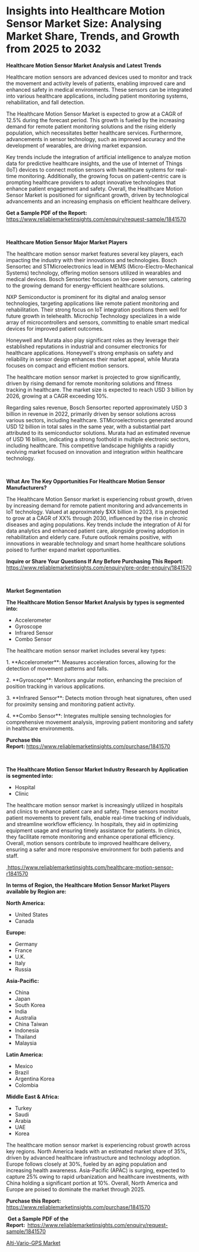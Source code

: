 <p><h1>Insights into Healthcare Motion Sensor Market Size: Analysing Market Share, Trends, and Growth from 2025 to 2032</h1></p><p><strong>Healthcare Motion Sensor Market Analysis and Latest Trends</strong></p>
<p><p>Healthcare motion sensors are advanced devices used to monitor and track the movement and activity levels of patients, enabling improved care and enhanced safety in medical environments. These sensors can be integrated into various healthcare applications, including patient monitoring systems, rehabilitation, and fall detection.</p><p>The Healthcare Motion Sensor Market is expected to grow at a CAGR of 12.5% during the forecast period. This growth is fueled by the increasing demand for remote patient monitoring solutions and the rising elderly population, which necessitates better healthcare services. Furthermore, advancements in sensor technology, such as improved accuracy and the development of wearables, are driving market expansion. </p><p>Key trends include the integration of artificial intelligence to analyze motion data for predictive healthcare insights, and the use of Internet of Things (IoT) devices to connect motion sensors with healthcare systems for real-time monitoring. Additionally, the growing focus on patient-centric care is prompting healthcare providers to adopt innovative technologies that enhance patient engagement and safety. Overall, the Healthcare Motion Sensor Market is positioned for significant growth, driven by technological advancements and an increasing emphasis on efficient healthcare delivery.</p></p>
<p><strong>Get a Sample PDF of the Report:&nbsp;</strong> <a href="https://www.reliablemarketinsights.com/enquiry/request-sample/1841570?utm_campaign=3558&utm_medium=2&utm_source=Github&utm_content=ia&utm_term=06042025&utm_id=healthcare-motion-sensor">https://www.reliablemarketinsights.com/enquiry/request-sample/1841570</a></p>
<p>&nbsp;</p>
<p><strong>Healthcare Motion Sensor Major Market Players</strong></p>
<p><p>The healthcare motion sensor market features several key players, each impacting the industry with their innovations and technologies. Bosch Sensortec and STMicroelectronics lead in MEMS (Micro-Electro-Mechanical Systems) technology, offering motion sensors utilized in wearables and medical devices. Bosch Sensortec focuses on low-power sensors, catering to the growing demand for energy-efficient healthcare solutions.</p><p>NXP Semiconductor is prominent for its digital and analog sensor technologies, targeting applications like remote patient monitoring and rehabilitation. Their strong focus on IoT integration positions them well for future growth in telehealth. Microchip Technology specializes in a wide array of microcontrollers and sensors, committing to enable smart medical devices for improved patient outcomes.</p><p>Honeywell and Murata also play significant roles as they leverage their established reputations in industrial and consumer electronics for healthcare applications. Honeywell's strong emphasis on safety and reliability in sensor design enhances their market appeal, while Murata focuses on compact and efficient motion sensors.</p><p>The healthcare motion sensor market is projected to grow significantly, driven by rising demand for remote monitoring solutions and fitness tracking in healthcare. The market size is expected to reach USD 3 billion by 2026, growing at a CAGR exceeding 10%.</p><p>Regarding sales revenue, Bosch Sensortec reported approximately USD 3 billion in revenue in 2022, primarily driven by sensor solutions across various sectors, including healthcare. STMicroelectronics generated around USD 12 billion in total sales in the same year, with a substantial part attributed to its semiconductor solutions. Murata had an estimated revenue of USD 16 billion, indicating a strong foothold in multiple electronic sectors, including healthcare. This competitive landscape highlights a rapidly evolving market focused on innovation and integration within healthcare technology.</p></p>
<p>&nbsp;</p>
<p><strong>What Are The Key Opportunities For Healthcare Motion Sensor Manufacturers?</strong></p>
<p><p>The Healthcare Motion Sensor market is experiencing robust growth, driven by increasing demand for remote patient monitoring and advancements in IoT technology. Valued at approximately $XX billion in 2023, it is projected to grow at a CAGR of XX% through 2030, influenced by the rise in chronic diseases and aging populations. Key trends include the integration of AI for data analytics and enhanced patient care, alongside growing adoption in rehabilitation and elderly care. Future outlook remains positive, with innovations in wearable technology and smart home healthcare solutions poised to further expand market opportunities.</p></p>
<p><strong>Inquire or Share Your Questions If Any Before Purchasing This Report:</strong> <a href="https://www.reliablemarketinsights.com/enquiry/pre-order-enquiry/1841570?utm_campaign=3558&utm_medium=2&utm_source=Github&utm_content=ia&utm_term=06042025&utm_id=healthcare-motion-sensor">https://www.reliablemarketinsights.com/enquiry/pre-order-enquiry/1841570</a></p>
<p>&nbsp;</p>
<p><strong>Market Segmentation</strong></p>
<p><strong>The Healthcare Motion Sensor Market Analysis by types is segmented into:</strong></p>
<p><ul><li>Accelerometer</li><li>Gyroscope</li><li>Infrared Sensor</li><li>Combo Sensor</li></ul></p>
<p><p>The healthcare motion sensor market includes several key types: </p><p>1. **Accelerometer**: Measures acceleration forces, allowing for the detection of movement patterns and falls. </p><p>2. **Gyroscope**: Monitors angular motion, enhancing the precision of position tracking in various applications. </p><p>3. **Infrared Sensor**: Detects motion through heat signatures, often used for proximity sensing and monitoring patient activity. </p><p>4. **Combo Sensor**: Integrates multiple sensing technologies for comprehensive movement analysis, improving patient monitoring and safety in healthcare environments.</p></p>
<p><strong>Purchase this Report:&nbsp;</strong><a href="https://www.reliablemarketinsights.com/purchase/1841570?utm_campaign=3558&utm_medium=2&utm_source=Github&utm_content=ia&utm_term=06042025&utm_id=healthcare-motion-sensor">https://www.reliablemarketinsights.com/purchase/1841570</a></p>
<p>&nbsp;</p>
<p><strong>The Healthcare Motion Sensor Market Industry Research by Application is segmented into:</strong></p>
<p><ul><li>Hospital</li><li>Clinic</li></ul></p>
<p><p>The healthcare motion sensor market is increasingly utilized in hospitals and clinics to enhance patient care and safety. These sensors monitor patient movements to prevent falls, enable real-time tracking of individuals, and streamline workflow efficiency. In hospitals, they aid in optimizing equipment usage and ensuring timely assistance for patients. In clinics, they facilitate remote monitoring and enhance operational efficiency. Overall, motion sensors contribute to improved healthcare delivery, ensuring a safer and more responsive environment for both patients and staff.</p></p>
<p><a href="https://www.reliablemarketinsights.com/healthcare-motion-sensor-r1841570?utm_campaign=3558&utm_medium=2&utm_source=Github&utm_content=ia&utm_term=06042025&utm_id=healthcare-motion-sensor">&nbsp;https://www.reliablemarketinsights.com/healthcare-motion-sensor-r1841570</a></p>
<p><strong>In terms of Region, the Healthcare Motion Sensor Market Players available by Region are:</strong></p>
<p>
    <p> <strong> North America: </strong>
        <ul>
            <li>United States</li>
            <li>Canada</li>
        </ul>
        </p> 
    <p> <strong> Europe: </strong>
        <ul>
            <li>Germany</li>
            <li>France</li>
            <li>U.K.</li>
            <li>Italy</li>
            <li>Russia</li>
        </ul>
        </p> 
    <p> <strong> Asia-Pacific: </strong>
        <ul>
            <li>China</li>
            <li>Japan</li>
            <li>South Korea</li>
            <li>India</li>
            <li>Australia</li>
            <li>China Taiwan</li>
            <li>Indonesia</li>
            <li>Thailand</li>
            <li>Malaysia</li>
        </ul>
        </p> 
    <p> <strong> Latin America: </strong>
        <ul>
            <li>Mexico</li>
            <li>Brazil</li>
            <li>Argentina Korea</li>
            <li>Colombia</li>
        </ul>
        </p> 
    <p> <strong> Middle East & Africa: </strong>
        <ul>
            <li>Turkey</li>
            <li>Saudi</li>
            <li>Arabia</li>
            <li>UAE</li>
            <li>Korea</li>
        </ul>
    </p>
    </p>
<p><p>The healthcare motion sensor market is experiencing robust growth across key regions. North America leads with an estimated market share of 35%, driven by advanced healthcare infrastructure and technology adoption. Europe follows closely at 30%, fueled by an aging population and increasing health awareness. Asia-Pacific (APAC) is surging, expected to capture 25% owing to rapid urbanization and healthcare investments, with China holding a significant portion at 10%. Overall, North America and Europe are poised to dominate the market through 2025.</p></p>
<p><strong>Purchase this Report: </strong><a href="https://www.reliablemarketinsights.com/purchase/1841570?utm_campaign=3558&utm_medium=2&utm_source=Github&utm_content=ia&utm_term=06042025&utm_id=healthcare-motion-sensor">https://www.reliablemarketinsights.com/purchase/1841570</a></p>
<p>&nbsp;<strong>Get a Sample PDF of the Report:&nbsp;&nbsp;</strong><a href="https://www.reliablemarketinsights.com/enquiry/request-sample/1841570?utm_campaign=3558&utm_medium=2&utm_source=Github&utm_content=ia&utm_term=06042025&utm_id=healthcare-motion-sensor">https://www.reliablemarketinsights.com/enquiry/request-sample/1841570</a></p>
<p><strong></strong></p>
<p><p><a href="https://github.com/lecaneidreks/Market-Research-Report-List-1/blob/main/alti-vario-gps-market.md?utm_campaign=3558&utm_medium=2&utm_source=Github&utm_content=ia&utm_term=06042025&utm_id=healthcare-motion-sensor">Alti-Vario-GPS Market</a></p></p>
